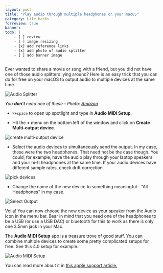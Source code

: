 ```yaml
---
layout: post
title: "Play audio through multiple headphones on your macOS"
category: Life Hacks
forreview: true
banner: 
todo: |
    - [ ] review
    - [ ] image resizing
    - [x] add reference links
    - [x] add photo of audio splitter
    - [ ] add banner image
---
```


Ever wanted to share a movie or song with a friend, but you did not have one of those audio splitters lying around? Here is an easy trick that you can do for free on your macOS to output audio to multiple devices at the same time. 

![Audio Splitter](http://ecx.images-amazon.com/images/I/61gkQR1da6L._SL1500_.jpg)

*You **don't** need one of these - Photo: [Amazon](http://www.amazon.in/Belkin-F8Z274bt-RockStar-Audio-Splitter/dp/B00904WS2K)*

* `⌘+space` to open up spotlight and type in **Audio MIDI Setup**.

* Hit the **+** menu on the bottom left of the window and click on **Create Multi-output device**.

![create multi-output device](http://cdn.madaboutcode.com/i/1-multiple-headphones-mac/step1.jpg)

* Select the audio devices to simultaneously send the output. In my case, these were the two headphones. That need not be the case though. You could, for example, have the audio play through your laptop speakers and your hi-fi headphones at the same time. If your audio devices have different sample rates, check drift correction.

![pick devices](http://cdn.madaboutcode.com/i/1-multiple-headphones-mac/step2.jpg)

* Change the name of the new device to something meaningful - "All Headphones" in my case. 

<img src="http://cdn.madaboutcode.com/i/1-multiple-headphones-mac/5-output-selection.jpg" alt="Select Output" class="small"/>

Voila! You can now choose the new device as your speaker from the Audio icon in the menu bar. Bear in mind that you need one of the headphones to be a USB (or use a USB DAC) or bluetooth for this to work as there is only one 3.5mm jack in your Mac. 

The **Audio MIDI Setup** app is a treasure trove of good stuff. You can combine multiple devices to create some pretty complicated setups for free. See this 4.0 setup for example. 

![Audio MIDI Setup](http://cdn.madaboutcode.com/i/1-multiple-headphones-mac/step3.jpg)

You can read more about it in [this apple support article.](https://support.apple.com/en-in/HT202000)
